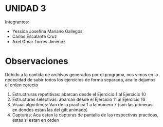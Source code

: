 # UNIDAD 3
Integrantes:
- Yessica Josefina Mariano Gallegos
- Carlos Escalante Cruz 
- Axel Omar Torres Jiménez
 
# Observaciones
Debido a la cantida de archivos generados por el programa, nos vimos en la nececidad de subir todos los ejercicios de forma separada, aca le dejamos el orden corecto
1. Estructruras repetitivas: abarcan desde el Ejercicio 1 al Ejercicio 10
2. Estructuras selectivas: abarcan desde el Ejercicio 11 al Ejercicio 16
3. Visual algoritmos: Van de la practica 1 a la numero 7 (son las primeras en dondes estan las del gift animado)
4. Capturas: Aca estan la capturas de pantalla de las respectivas practicas, estas si estan en orden

